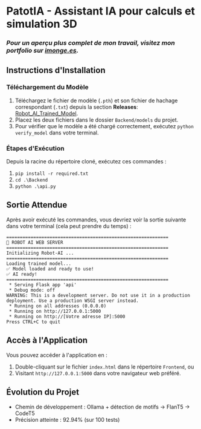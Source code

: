 # PatotIA - Assistant IA pour calculs et simulation 3D
### *Pour un aperçu plus complet de mon travail, visitez mon portfolio sur [imonge.es](https://imonge.es/perso_proyecto/1?lang=fr).*
## Instructions d'Installation
### Téléchargement du Modèle
1. Téléchargez le fichier de modèle (`.pth`) et son fichier de hachage correspondant (`.txt`) depuis la section **Releases**: [Robot_AI_Trained_Model](https://github.com/IsmaTIBU/PatotIA/releases/tag/Robot_AI_TrainedModel).
2. Placez les deux fichiers dans le dossier `Backend/models` du projet.
3. Pour vérifier que le modèle a été chargé correctement, exécutez `python verify_model` dans votre terminal.
### Étapes d'Exécution
Depuis la racine du répertoire cloné, exécutez ces commandes :
1. `pip install -r required.txt`
2. `cd .\Backend`
3. `python .\api.py`
## Sortie Attendue
Après avoir exécuté les commandes, vous devriez voir la sortie suivante dans votre terminal (cela peut prendre du temps) :
```
============================================================
🤖 ROBOT AI WEB SERVER
============================================================
Initializing Robot-AI ...
============================================================
Loading trained model...
✅ Model loaded and ready to use!
✅ AI ready!
============================================================
 * Serving Flask app 'api'
 * Debug mode: off
WARNING: This is a development server. Do not use it in a production deployment. Use a production WSGI server instead.
 * Running on all addresses (0.0.0.0)
 * Running on http://127.0.0.1:5000
 * Running on http://[Votre adresse IP]:5000
Press CTRL+C to quit
```
## Accès à l'Application
Vous pouvez accéder à l'application en :
1. Double-cliquant sur le fichier `index.html` dans le répertoire `Frontend`, ou
2. Visitant `http://127.0.0.1:5000` dans votre navigateur web préféré.
## Évolution du Projet
- Chemin de développement : Ollama + détection de motifs → FlanT5 → CodeT5
- Précision atteinte : 92.94% (sur 100 tests)
